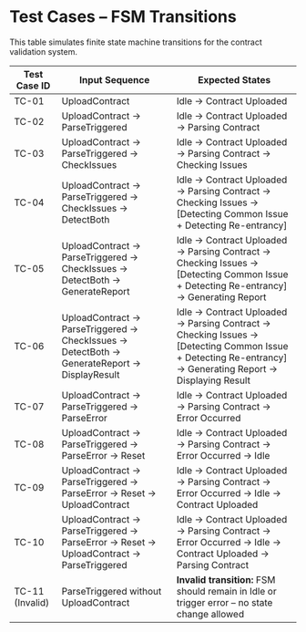 # Test Cases – FSM Transitions

This table simulates finite state machine transitions for the contract validation system.

| Test Case ID     | Input Sequence                                                                 | Expected States                                                                                                               |
|------------------|--------------------------------------------------------------------------------|-------------------------------------------------------------------------------------------------------------------------------|
| TC-01            | UploadContract                                                                 | Idle → Contract Uploaded                                                                                                      |
| TC-02            | UploadContract → ParseTriggered                                                | Idle → Contract Uploaded → Parsing Contract                                                                                  |
| TC-03            | UploadContract → ParseTriggered → CheckIssues                                  | Idle → Contract Uploaded → Parsing Contract → Checking Issues                                                                 |
| TC-04            | UploadContract → ParseTriggered → CheckIssues → DetectBoth                     | Idle → Contract Uploaded → Parsing Contract → Checking Issues → [Detecting Common Issue + Detecting Re-entrancy]             |
| TC-05            | UploadContract → ParseTriggered → CheckIssues → DetectBoth → GenerateReport    | Idle → Contract Uploaded → Parsing Contract → Checking Issues → [Detecting Common Issue + Detecting Re-entrancy] → Generating Report |
| TC-06            | UploadContract → ParseTriggered → CheckIssues → DetectBoth → GenerateReport → DisplayResult | Idle → Contract Uploaded → Parsing Contract → Checking Issues → [Detecting Common Issue + Detecting Re-entrancy] → Generating Report → Displaying Result |
| TC-07            | UploadContract → ParseTriggered → ParseError                                   | Idle → Contract Uploaded → Parsing Contract → Error Occurred                                                                  |
| TC-08            | UploadContract → ParseTriggered → ParseError → Reset                           | Idle → Contract Uploaded → Parsing Contract → Error Occurred → Idle                                                           |
| TC-09            | UploadContract → ParseTriggered → ParseError → Reset → UploadContract          | Idle → Contract Uploaded → Parsing Contract → Error Occurred → Idle → Contract Uploaded                                       |
| TC-10            | UploadContract → ParseTriggered → ParseError → Reset → UploadContract → ParseTriggered | Idle → Contract Uploaded → Parsing Contract → Error Occurred → Idle → Contract Uploaded → Parsing Contract                     |
| TC-11 (Invalid)  | ParseTriggered without UploadContract                                          | **Invalid transition:** FSM should remain in Idle or trigger error – no state change allowed                                  |



